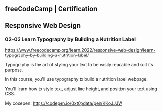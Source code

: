 ## freeCodeCamp | Certification
## Responsive Web Design

### 02-03 Learn Typography by Building a Nutrition Label

https://www.freecodecamp.org/learn/2022/responsive-web-design/learn-typography-by-building-a-nutrition-label/

Typography is the art of styling your text to be easily readable and suit its purpose.

In this course, you'll use typography to build a nutrition label webpage.

You'll learn how to style text, adjust line height, and position your text using CSS.

My codepen: https://codepen.io/0xt0pdata/pen/KKoJJJW
